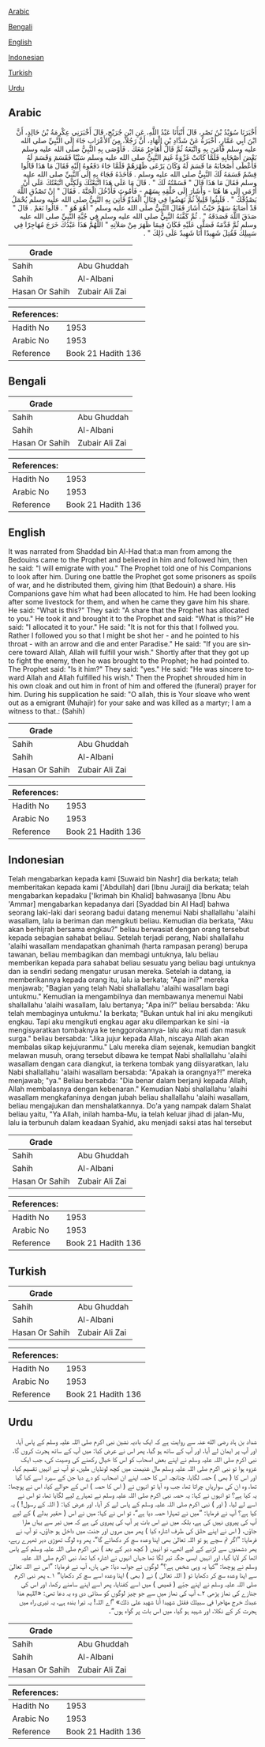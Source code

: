 [Arabic](#arabic)

[Bengali](#bengali)

[English](#english)

[Indonesian](#indonesian)

[Turkish](#turkish)

[Urdu](#urdu)

## Arabic


<div dir="rtl" lang="ar" style={{fontSize:'larger',backgroundColor:'#f8f9fa',padding:20}}>
أَخْبَرَنَا سُوَيْدُ بْنُ نَصْرٍ، قَالَ أَنْبَأَنَا عَبْدُ اللَّهِ، عَنِ ابْنِ جُرَيْجٍ، قَالَ أَخْبَرَنِي عِكْرِمَةُ بْنُ خَالِدٍ، أَنَّ ابْنَ أَبِي عَمَّارٍ، أَخْبَرَهُ عَنْ شَدَّادِ بْنِ الْهَادِ، أَنَّ رَجُلاً، مِنَ الأَعْرَابِ جَاءَ إِلَى النَّبِيِّ صلى الله عليه وسلم فَآمَنَ بِهِ وَاتَّبَعَهُ ثُمَّ قَالَ أُهَاجِرُ مَعَكَ ‏.‏ فَأَوْصَى بِهِ النَّبِيُّ صلى الله عليه وسلم بَعْضَ أَصْحَابِهِ فَلَمَّا كَانَتْ غَزْوَةٌ غَنِمَ النَّبِيُّ صلى الله عليه وسلم سَبْيًا فَقَسَمَ وَقَسَمَ لَهُ فَأَعْطَى أَصْحَابَهُ مَا قَسَمَ لَهُ وَكَانَ يَرْعَى ظَهْرَهُمْ فَلَمَّا جَاءَ دَفَعُوهُ إِلَيْهِ فَقَالَ مَا هَذَا قَالُوا قِسْمٌ قَسَمَهُ لَكَ النَّبِيُّ صلى الله عليه وسلم ‏.‏ فَأَخَذَهُ فَجَاءَ بِهِ إِلَى النَّبِيِّ صلى الله عليه وسلم فَقَالَ مَا هَذَا قَالَ ‏"‏ قَسَمْتُهُ لَكَ ‏"‏ ‏.‏ قَالَ مَا عَلَى هَذَا اتَّبَعْتُكَ وَلَكِنِّي اتَّبَعْتُكَ عَلَى أَنْ أُرْمَى إِلَى هَا هُنَا - وَأَشَارَ إِلَى حَلْقِهِ بِسَهْمٍ - فَأَمُوتَ فَأَدْخُلَ الْجَنَّةَ ‏.‏ فَقَالَ ‏"‏ إِنْ تَصْدُقِ اللَّهَ يَصْدُقْكَ ‏"‏ ‏.‏ فَلَبِثُوا قَلِيلاً ثُمَّ نَهَضُوا فِي قِتَالِ الْعَدُوِّ فَأُتِيَ بِهِ النَّبِيُّ صلى الله عليه وسلم يُحْمَلُ قَدْ أَصَابَهُ سَهْمٌ حَيْثُ أَشَارَ فَقَالَ النَّبِيُّ صلى الله عليه وسلم ‏"‏ أَهُوَ هُوَ ‏"‏ ‏.‏ قَالُوا نَعَمْ ‏.‏ قَالَ ‏"‏ صَدَقَ اللَّهَ فَصَدَقَهُ ‏"‏ ‏.‏ ثُمَّ كَفَّنَهُ النَّبِيُّ صلى الله عليه وسلم فِي جُبَّةِ النَّبِيِّ صلى الله عليه وسلم ثُمَّ قَدَّمَهُ فَصَلَّى عَلَيْهِ فَكَانَ فِيمَا ظَهَرَ مِنْ صَلاَتِهِ ‏"‏ اللَّهُمَّ هَذَا عَبْدُكَ خَرَجَ مُهَاجِرًا فِي سَبِيلِكَ فَقُتِلَ شَهِيدًا أَنَا شَهِيدٌ عَلَى ذَلِكَ ‏"‏ ‏.‏
</div>
<div style={{backgroundColor:'#f8f9fa',padding:20, marginBottom: 10}}><table> <thead> <tr> <th>Grade</th> <th></th> </tr> </thead> <tbody> <tr><td>Sahih</td><td>Abu Ghuddah</td></tr><tr><td>Sahih</td><td>Al-Albani</td></tr><tr><td>Hasan Or Sahih</td><td>Zubair Ali Zai</td></tr></tbody></table><table> <thead> <tr> <th>References:</th> <th></th> </tr> </thead> <tbody><tr><td>Hadith No</td><td>1953</td></tr><tr><td>Arabic No</td><td>1953</td></tr><tr><td>Reference</td><td>Book 21 Hadith 136</td></tr></tbody></table></div>

## Bengali


<div dir="ltr" lang="bn" style={{fontSize:'larger',backgroundColor:'#f8f9fa',padding:20}}>

</div>
<div style={{backgroundColor:'#f8f9fa',padding:20, marginBottom: 10}}><table> <thead> <tr> <th>Grade</th> <th></th> </tr> </thead> <tbody> <tr><td>Sahih</td><td>Abu Ghuddah</td></tr><tr><td>Sahih</td><td>Al-Albani</td></tr><tr><td>Hasan Or Sahih</td><td>Zubair Ali Zai</td></tr></tbody></table><table> <thead> <tr> <th>References:</th> <th></th> </tr> </thead> <tbody><tr><td>Hadith No</td><td>1953</td></tr><tr><td>Arabic No</td><td>1953</td></tr><tr><td>Reference</td><td>Book 21 Hadith 136</td></tr></tbody></table></div>

## English


<div dir="ltr" lang="en" style={{fontSize:'larger',backgroundColor:'#f8f9fa',padding:20}}>
It was narrated from Shaddad bin Al-Had that:a man from among the Bedouins came to the Prophet and believed in him and followed him, then he said: "I will emigrate with you." The Prophet told one of his Companions to look after him. During one battle the Prophet got some prisoners as spoils of war, and he distributed them, giving him (that Bedouin) a share. His Companions gave him what had been allocated to him. He had been looking after some livestock for them, and when he came they gave him his share. He said: "What is this?" They said: "A share that the Prophet has allocated to you." He took it and brought it to the Prophet and said: "What is this?" He said: "I allocated it to your." He said: "It is not for this that I follwed you. Rather I followed you so that I might be shot her - and he pointed to his throat - with an arrow and die and enter Paradise." He said: "If you are sincere toward Allah, Allah will fulfill your wish." Shortly after that they got up to fight the enemy, then he was brought to the Prophet; he had pointed to. The Prophet said: "Is it him?" They said: "yes." He said: "He was sincere toward Allah and Allah fulfilled his wish." Then the Prophet shrouded him in his own cloak and out him in front of him and offered the (funeral) prayer for him. During his supplication he said: "O allah, this is Your sloave who went out as a emigrant (Muhajir) for your sake and was killed as a martyr; I am a witness to that.: (Sahih)
</div>
<div style={{backgroundColor:'#f8f9fa',padding:20, marginBottom: 10}}><table> <thead> <tr> <th>Grade</th> <th></th> </tr> </thead> <tbody> <tr><td>Sahih</td><td>Abu Ghuddah</td></tr><tr><td>Sahih</td><td>Al-Albani</td></tr><tr><td>Hasan Or Sahih</td><td>Zubair Ali Zai</td></tr></tbody></table><table> <thead> <tr> <th>References:</th> <th></th> </tr> </thead> <tbody><tr><td>Hadith No</td><td>1953</td></tr><tr><td>Arabic No</td><td>1953</td></tr><tr><td>Reference</td><td>Book 21 Hadith 136</td></tr></tbody></table></div>

## Indonesian


<div dir="ltr" lang="id" style={{fontSize:'larger',backgroundColor:'#f8f9fa',padding:20}}>
Telah mengabarkan kepada kami [Suwaid bin Nashr] dia berkata; telah memberitakan kepada kami ['Abdullah] dari [Ibnu Juraij] dia berkata; telah mengabarkan kepadaku ['Ikrimah bin Khalid] bahwasanya [Ibnu Abu 'Ammar] mengabarkan kepadanya dari [Syaddad bin Al Had] bahwa seorang laki-laki dari seorang badui datang menemui Nabi shallallahu 'alaihi wasallam, lalu ia beriman dan mengikuti beliau. Kemudian dia berkata, "Aku akan berhijrah bersama engkau?" beliau berwasiat dengan orang tersebut kepada sebagian sahabat beliau. Setelah terjadi perang, Nabi shallallahu 'alaihi wasallam mendapatkan ghanimah (harta rampasan perang) berupa tawanan, beliau membagikan dan membagi untuknya, lalu beliau memberikan kepada para sahabat beliau sesuatu yang beliau bagi untuknya dan ia sendiri sedang mengatur urusan mereka. Setelah ia datang, ia memberikannya kepada orang itu, lalu ia berkata; "Apa ini?" mereka menjawab; "Bagian yang telah Nabi shallallahu 'alaihi wasallam bagi untukmu." Kemudian ia mengambilnya dan membawanya menemui Nabi shallallahu 'alaihi wasallam, lalu bertanya; "Apa ini?" beliau bersabda: 'Aku telah membaginya untukmu.' Ia berkata; "Bukan untuk hal ini aku mengikuti engkau. Tapi aku mengikuti engkau agar aku dilemparkan ke sini -ia mengisyaratkan tombaknya ke tenggorokannya- lalu aku mati dan masuk surga." beliau bersabda: "Jika jujur kepada Allah, niscaya Allah akan membalas sikap kejujuranmu." Lalu mereka diam sejenak, kemudian bangkit melawan musuh, orang tersebut dibawa ke tempat Nabi shallallahu 'alaihi wasallam dengan cara diangkut, ia terkena tombak yang diisyaratkan, lalu Nabi shallallahu 'alaihi wasallam bersabda: "Apakah ia orangnya?!" mereka menjawab; "ya." Beliau bersabda: "Dia benar dalam berjanji kepada Allah, Allah membalasnya dengan kebenaran." Kemudian Nabi shallallahu 'alaihi wasallam mengkafaninya dengan jubah beliau shallallahu 'alaihi wasallam, beliau mengajukan dan menshalatkannya. Do'a yang nampak dalam Shalat beliau yaitu, "Ya Allah, inilah hamba-Mu, ia telah keluar jihad di jalan-Mu, lalu ia terbunuh dalam keadaan Syahid, aku menjadi saksi atas hal tersebut
</div>
<div style={{backgroundColor:'#f8f9fa',padding:20, marginBottom: 10}}><table> <thead> <tr> <th>Grade</th> <th></th> </tr> </thead> <tbody> <tr><td>Sahih</td><td>Abu Ghuddah</td></tr><tr><td>Sahih</td><td>Al-Albani</td></tr><tr><td>Hasan Or Sahih</td><td>Zubair Ali Zai</td></tr></tbody></table><table> <thead> <tr> <th>References:</th> <th></th> </tr> </thead> <tbody><tr><td>Hadith No</td><td>1953</td></tr><tr><td>Arabic No</td><td>1953</td></tr><tr><td>Reference</td><td>Book 21 Hadith 136</td></tr></tbody></table></div>

## Turkish


<div dir="ltr" lang="tr" style={{fontSize:'larger',backgroundColor:'#f8f9fa',padding:20}}>

</div>
<div style={{backgroundColor:'#f8f9fa',padding:20, marginBottom: 10}}><table> <thead> <tr> <th>Grade</th> <th></th> </tr> </thead> <tbody> <tr><td>Sahih</td><td>Abu Ghuddah</td></tr><tr><td>Sahih</td><td>Al-Albani</td></tr><tr><td>Hasan Or Sahih</td><td>Zubair Ali Zai</td></tr></tbody></table><table> <thead> <tr> <th>References:</th> <th></th> </tr> </thead> <tbody><tr><td>Hadith No</td><td>1953</td></tr><tr><td>Arabic No</td><td>1953</td></tr><tr><td>Reference</td><td>Book 21 Hadith 136</td></tr></tbody></table></div>

## Urdu


<div dir="rtl" lang="ur" style={{fontSize:'larger',backgroundColor:'#f8f9fa',padding:20}}>
شداد بن ہاد رضی الله عنہ سے روایت ہے کہ ایک بادیہ نشین نبی اکرم صلی اللہ علیہ وسلم کے پاس آیا، اور آپ پر ایمان لے آیا، اور آپ کے ساتھ ہو گیا، پھر اس نے عرض کیا: میں آپ کے ساتھ ہجرت کروں گا، نبی اکرم صلی اللہ علیہ وسلم نے اپنے بعض اصحاب کو اس کا خیال رکھنے کی وصیت کی، جب ایک غزوہ ہوا تو نبی اکرم صلی اللہ علیہ وسلم مال غنیمت میں کچھ لونڈیاں ملیں، تو آپ نے انہیں تقسیم کیا، اور اس کا ( بھی ) حصہ لگایا، چنانچہ اس کا حصہ اپنے ان اصحاب کو دے دیا جن کے سپرد اسے کیا گیا تھا، وہ ان کی سواریاں چراتا تھا، جب وہ آیا تو انہوں نے ( اس کا حصہ ) اس کے حوالے کیا، اس نے پوچھا: یہ کیا ہے؟ تو انہوں نے کہا: یہ حصہ نبی اکرم صلی اللہ علیہ وسلم نے تمہارے لیے لگایا تھا، تو اس نے اسے لے لیا، ( اور ) نبی اکرم صلی اللہ علیہ وسلم کے پاس لے کر آیا، اور عرض کیا: ( اللہ کے رسول! ) یہ کیا ہے؟ آپ نے فرمایا: ”میں نے تمہارا حصہ دیا ہے“، تو اس نے کہا: میں نے اس ( حقیر بدلے ) کے لیے آپ کی پیروی نہیں کی ہے، بلکہ میں نے اس بات پر آپ کی پیروی کی ہے کہ میں تیر سے یہاں مارا جاؤں، ( اس نے اپنے حلق کی طرف اشارہ کیا ) پھر میں مروں اور جنت میں داخل ہو جاؤں، تو آپ نے فرمایا: ”اگر تم سچے ہو تو اللہ تعالیٰ بھی اپنا وعدہ سچ کر دکھائے گا“، پھر وہ لوگ تھوڑی دیر ٹھہرے رہے، پھر دشمنوں سے لڑنے کے لیے اٹھے، تو انہیں ( کچھ دیر کے بعد ) نبی اکرم صلی اللہ علیہ وسلم کے پاس اٹھا کر لایا گیا، اور انہیں ایسی جگہ تیر لگا تھا جہاں انہوں نے اشارہ کیا تھا، نبی اکرم صلی اللہ علیہ وسلم نے پوچھا: ”کیا یہ وہی شخص ہے؟“ لوگوں نے جواب دیا: جی ہاں، آپ نے فرمایا: ”اس نے اللہ تعالیٰ سے اپنا وعدہ سچ کر دکھایا تو ( اللہ تعالیٰ ) نے ( بھی ) اپنا وعدہ اسے سچ کر دکھایا“ ۱؎ پھر نبی اکرم صلی اللہ علیہ وسلم نے اپنے جبّے ( قمیص ) میں اسے کفنایا، پھر اسے اپنے سامنے رکھا، اور اس کی جنازے کی نماز پڑھی ۲؎ آپ کی نماز میں سے جو چیز لوگوں کو سنائی دی وہ یہ دعا تھی: «اللہم هذا عبدك خرج مهاجرا في سبيلك فقتل شهيدا أنا شهيد على ذلك» ”اے اللہ! یہ تیرا بندہ ہے، یہ تیری راہ میں ہجرت کر کے نکلا، اور شہید ہو گیا، میں اس بات پر گواہ ہوں“۔
</div>
<div style={{backgroundColor:'#f8f9fa',padding:20, marginBottom: 10}}><table> <thead> <tr> <th>Grade</th> <th></th> </tr> </thead> <tbody> <tr><td>Sahih</td><td>Abu Ghuddah</td></tr><tr><td>Sahih</td><td>Al-Albani</td></tr><tr><td>Hasan Or Sahih</td><td>Zubair Ali Zai</td></tr></tbody></table><table> <thead> <tr> <th>References:</th> <th></th> </tr> </thead> <tbody><tr><td>Hadith No</td><td>1953</td></tr><tr><td>Arabic No</td><td>1953</td></tr><tr><td>Reference</td><td>Book 21 Hadith 136</td></tr></tbody></table></div>
